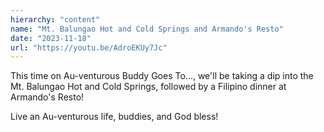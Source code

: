 ```yaml
---
hierarchy: "content"
name: "Mt. Balungao Hot and Cold Springs and Armando's Resto"
date: "2023-11-18"
url: "https://youtu.be/AdroEKUy7Jc"
---
```


This time on Au-venturous Buddy Goes To..., we'll be taking a dip into the Mt. Balungao Hot and Cold Springs, followed by a Filipino dinner at Armando's Resto!

Live an Au-venturous life, buddies, and God bless!